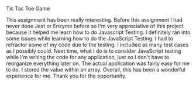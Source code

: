 Tic Tac Toe Game

This assignment has been really interesting. Before this assignment I had never done Jest or Enzyme before so I'm very appreciative of this project because it helped me learn how to do Javascript Testing. I definitely ran into some issues while learning how to do the JavaScript Testing. I had to refractor some of my code due to the testing. I included as many test cases as I possibly could. Next time, what I do is to consider JavaScript testing while I'm writing the code for any application, just so I don't have to reorganize everything later on. The actual application was fairly easy for me to do. I stored the value within an array. Overall, this has been a wonderful experience for me. Thank you for the opportunity. 